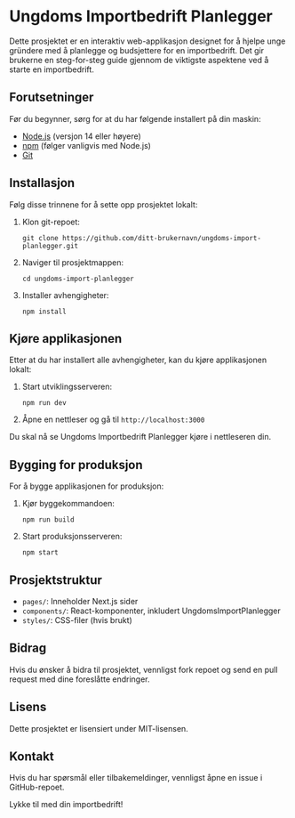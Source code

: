 # Ungdoms Importbedrift Planlegger

Dette prosjektet er en interaktiv web-applikasjon designet for å hjelpe unge gründere med å planlegge og budsjettere for en importbedrift. Det gir brukerne en steg-for-steg guide gjennom de viktigste aspektene ved å starte en importbedrift.

## Forutsetninger

Før du begynner, sørg for at du har følgende installert på din maskin:

- [Node.js](https://nodejs.org/) (versjon 14 eller høyere)
- [npm](https://www.npmjs.com/) (følger vanligvis med Node.js)
- [Git](https://git-scm.com/)

## Installasjon

Følg disse trinnene for å sette opp prosjektet lokalt:

1. Klon git-repoet:
   ```
   git clone https://github.com/ditt-brukernavn/ungdoms-import-planlegger.git
   ```

2. Naviger til prosjektmappen:
   ```
   cd ungdoms-import-planlegger
   ```

3. Installer avhengigheter:
   ```
   npm install
   ```

## Kjøre applikasjonen

Etter at du har installert alle avhengigheter, kan du kjøre applikasjonen lokalt:

1. Start utviklingsserveren:
   ```
   npm run dev
   ```

2. Åpne en nettleser og gå til `http://localhost:3000`

Du skal nå se Ungdoms Importbedrift Planlegger kjøre i nettleseren din.

## Bygging for produksjon

For å bygge applikasjonen for produksjon:

1. Kjør byggekommandoen:
   ```
   npm run build
   ```

2. Start produksjonsserveren:
   ```
   npm start
   ```

## Prosjektstruktur

- `pages/`: Inneholder Next.js sider
- `components/`: React-komponenter, inkludert UngdomsImportPlanlegger
- `styles/`: CSS-filer (hvis brukt)

## Bidrag

Hvis du ønsker å bidra til prosjektet, vennligst fork repoet og send en pull request med dine foreslåtte endringer.

## Lisens

Dette prosjektet er lisensiert under MIT-lisensen.

## Kontakt

Hvis du har spørsmål eller tilbakemeldinger, vennligst åpne en issue i GitHub-repoet.

Lykke til med din importbedrift!
